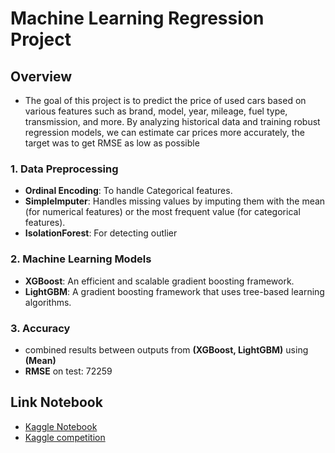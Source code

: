# Machine Learning Regression Project
## Overview
-  The goal of this project is to predict the price of used cars based on various features such as brand, model, year, mileage, fuel type, transmission, and more. By analyzing historical data and training robust regression models, we can estimate car prices more accurately, the target was to get RMSE as low as possible
### 1. **Data Preprocessing**
- **Ordinal Encoding**: To handle Categorical features.
- **SimpleImputer**: Handles missing values by imputing them with the mean (for numerical features) or the most frequent value (for categorical features).
- **IsolationForest**: For detecting outlier
### 2. **Machine Learning Models**
-  **XGBoost**: An efficient and scalable gradient boosting framework.
-  **LightGBM**: A gradient boosting framework that uses tree-based learning algorithms.
###  3. Accuracy 
-  combined results between outputs from **(XGBoost, LightGBM)** using **(Mean)**
-  **RMSE** on test: 72259
## Link Notebook
-  [Kaggle Notebook](https://www.kaggle.com/code/aliabdelmenam/used-car-price-regreesion/edit/run/195853720)
-  [Kaggle competition](https://www.kaggle.com/competitions/playground-series-s4e9)

